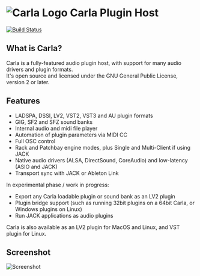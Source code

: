 # ![Carla Logo](https://raw.githubusercontent.com/falkTX/Carla/master/resources/48x48/carla.png) Carla Plugin Host
[![Build Status](https://travis-ci.org/falkTX/Carla.png)](https://travis-ci.org/falkTX/Carla)

What is Carla?
---------------

Carla is a fully-featured audio plugin host, with support for many audio drivers and plugin formats.<br>
It's open source and licensed under the GNU General Public License, version 2 or later.

Features
---------

* LADSPA, DSSI, LV2, VST2, VST3 and AU plugin formats
* GIG, SF2 and SFZ sound banks
* Internal audio and midi file player
* Automation of plugin parameters via MIDI CC
* Full OSC control
* Rack and Patchbay engine modes, plus Single and Multi-Client if using JACK
* Native audio drivers (ALSA, DirectSound, CoreAudio) and low-latency (ASIO and JACK)
* Transport sync with JACK or Ableton Link

In experimental phase / work in progress:
* Export any Carla loadable plugin or sound bank as an LV2 plugin
* Plugin bridge support (such as running 32bit plugins on a 64bit Carla, or Windows plugins on Linux)
* Run JACK applications as audio plugins

Carla is also available as an LV2 plugin for MacOS and Linux, and VST plugin for Linux.

Screenshot
----------

![Screenshot](http://kxstudio.linuxaudio.org/screenshots/carla.png)
